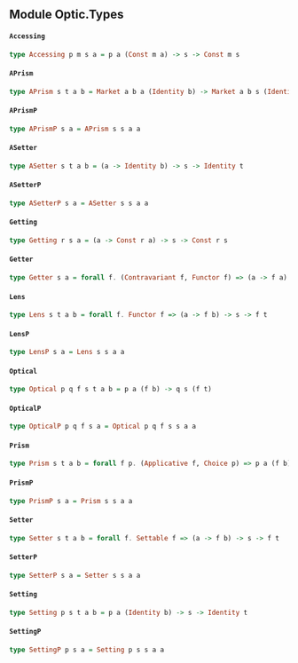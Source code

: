 ## Module Optic.Types

#### `Accessing`

``` purescript
type Accessing p m s a = p a (Const m a) -> s -> Const m s
```

#### `APrism`

``` purescript
type APrism s t a b = Market a b a (Identity b) -> Market a b s (Identity t)
```

#### `APrismP`

``` purescript
type APrismP s a = APrism s s a a
```

#### `ASetter`

``` purescript
type ASetter s t a b = (a -> Identity b) -> s -> Identity t
```

#### `ASetterP`

``` purescript
type ASetterP s a = ASetter s s a a
```

#### `Getting`

``` purescript
type Getting r s a = (a -> Const r a) -> s -> Const r s
```

#### `Getter`

``` purescript
type Getter s a = forall f. (Contravariant f, Functor f) => (a -> f a) -> s -> f s
```

#### `Lens`

``` purescript
type Lens s t a b = forall f. Functor f => (a -> f b) -> s -> f t
```

#### `LensP`

``` purescript
type LensP s a = Lens s s a a
```

#### `Optical`

``` purescript
type Optical p q f s t a b = p a (f b) -> q s (f t)
```

#### `OpticalP`

``` purescript
type OpticalP p q f s a = Optical p q f s s a a
```

#### `Prism`

``` purescript
type Prism s t a b = forall f p. (Applicative f, Choice p) => p a (f b) -> p s (f t)
```

#### `PrismP`

``` purescript
type PrismP s a = Prism s s a a
```

#### `Setter`

``` purescript
type Setter s t a b = forall f. Settable f => (a -> f b) -> s -> f t
```

#### `SetterP`

``` purescript
type SetterP s a = Setter s s a a
```

#### `Setting`

``` purescript
type Setting p s t a b = p a (Identity b) -> s -> Identity t
```

#### `SettingP`

``` purescript
type SettingP p s a = Setting p s s a a
```


